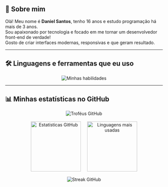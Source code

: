 ## 👋 Sobre mim

Olá! Meu nome é **Daniel Santos**, tenho 16 anos e estudo programação há mais de 3 anos.  
Sou apaixonado por tecnologia e focado em me tornar um desenvolvedor front-end de verdade!  
Gosto de criar interfaces modernas, responsivas e que geram resultado.

---

## 🛠️ Linguagens e ferramentas que eu uso

<div align="center">
  <img src="https://skillicons.dev/icons?i=html,css,js,react,nodejs,express,vite,prisma,mongodb,git,github,tailwind,figma,vscode&perline=8" alt="Minhas habilidades" />
</div>

---

## 📊 Minhas estatísticas no GitHub

<div align="center">

<!-- Troféus -->
<img src="https://github-profile-trophy.vercel.app/?username=danielsantos011&theme=dracula&margin-w=10&margin-h=10&row=1&column=6" alt="Troféus GitHub" />

</div>

<br />

<div align="center" style="display: flex; flex-wrap: wrap; justify-content: center; gap: 20px;">

<!-- Stats -->
<img height="160em" src="https://github-readme-stats.vercel.app/api?username=danielsantos011&show_icons=true&theme=radical&locale=pt-br" alt="Estatísticas GitHub" />
<img height="160em" src="https://github-readme-stats.vercel.app/api/top-langs/?username=danielsantos011&layout=compact&theme=radical&locale=pt-br" alt="Linguagens mais usadas" />

</div>

<br />

<div align="center">

<!-- Streak -->
<img src="https://streak-stats.demolab.com/?user=danielsantos011&theme=radical&border_radius=10&locale=pt_BR" alt="Streak GitHub" />

</div>
